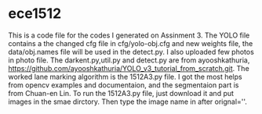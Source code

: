 # ece1512
This is a code file for the codes I generated on Assinment 3.
The YOLO file contains a the changed cfg file in cfg/yolo-obj.cfg and new weights file, the data/obj.names file will be used in the detect.py. 
I also uploaded few photos in photo file. The darkent.py,util.py and detect.py are from 
ayooshkathuria, https://github.com/ayooshkathuria/YOLO_v3_tutorial_from_scratch.git.
The worked lane marking algorithm is the 1512A3.py file. I got the most helps from opencv examples and documentaion, and the segmentaion part is from Chuan-en Lin.
To run the 1512A3.py file, just download it and put images in the smae dirctory. Then type the image name in after orignal=''. 
